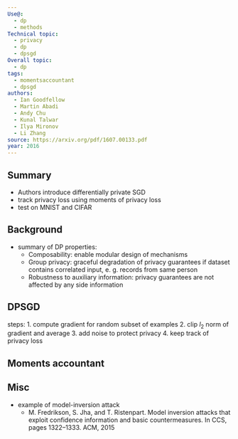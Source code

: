 ```yaml
---
Use@:
  - dp
  - methods
Technical topic:
  - privacy
  - dp
  - dpsgd
Overall topic:
  - dp
tags:
  - momentsaccountant
  - dpsgd
authors:
  - Ian Goodfellow
  - Martin Abadi
  - Andy Chu
  - Kunal Talwar
  - Ilya Mironov
  - Li Zhang
source: https://arxiv.org/pdf/1607.00133.pdf
year: 2016
---
```



## Summary
- Authors introduce differentially private SGD
- track privacy loss using moments of privacy loss
- test on MNIST and CIFAR
## Background
- summary of DP properties:
	- Composability: enable modular design of mechanisms
	- Group privacy: graceful degradation of privacy guarantees if dataset contains correlated input, e. g. records from same person
	- Robustness to auxiliary information: privacy guarantees are not affected by any side information

## DPSGD
steps:
	1. compute gradient for random subset of examples
	2. clip $l_2$ norm of gradient and average
	3. add noise to protect privacy
	4. keep track of privacy loss

## Moments accountant
## Misc
- example of model-inversion attack
	- M. Fredrikson, S. Jha, and T. Ristenpart. Model inversion attacks that exploit confidence information and basic countermeasures. In CCS, pages 1322–1333. ACM, 2015